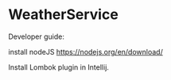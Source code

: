 # WeatherService

Developer guide:

install nodeJS https://nodejs.org/en/download/

Install Lombok plugin in Intellij.
